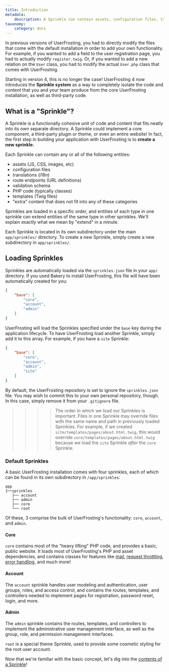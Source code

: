 ```yaml
---
title: Introduction
metadata:
    description: A Sprinkle can contain assets, configuration files, translations, routes, PHP classes, and Twig templates.
taxonomy:
    category: docs
---
```


In previous versions of UserFrosting, you had to directly modify the files that come with the default installation in order to add your own functionality.  For example, if you wanted to add a field to the user registration page, you had to actually modify `register.twig`.  Or, if you wanted to add a new relation on the `User` class, you had to modify the actual `User.php` class that comes with UserFrosting.

Starting in version 4, this is no longer the case!  UserFrosting 4 now introduces the **Sprinkle system** as a way to completely isolate the code and content that you and your team produce from the core UserFrosting installation, as well as third-party code.

## What is a "Sprinkle"?

A Sprinkle is a functionally cohesive unit of code and content that fits neatly into its own separate directory.  A Sprinkle could implement a core component, a third-party plugin or theme, or even an entire website!  In fact, the first step in building your application with UserFrosting is to **create a new sprinkle.**

Each Sprinkle can contain any or all of the following entities:

- assets (JS, CSS, images, etc)
- configuration files
- translations (i18n)
- route endpoints (URL definitions)
- validation schema
- PHP code (typically classes)
- templates (Twig files)
- "extra" content that does not fit into any of these categories

Sprinkles are loaded in a specific order, and entities of each type in one sprinkle can extend entities of the same type in other sprinkles.  We'll explain exactly what we mean by "extend" in a minute.

Each Sprinkle is located in its own subdirectory under the main `app/sprinkles/` directory.  To create a new Sprinkle, simply create a new subdirectory in `app/sprinkles/`.

## Loading Sprinkles

Sprinkles are automatically loaded via the `sprinkles.json` file in your `app/` directory.  If you used Bakery to install UserFrosting, this file will have been automatically created for you:

```json
{
    "base": [
        "core",
        "account",
        "admin"
    ]
}
```

UserFrosting will load the Sprinkles specified under the `base` key during the application lifecycle.  To have UserFrosting load another Sprinkle, simply add it to this array.  For example, if you have a `site` Sprinkle:

```json
{
    "base": [
        "core",
        "account",
        "admin",
        "site"
    ]
}
```

By default, the UserFrosting repository is set to ignore the `sprinkles.json` file.  You may wish to commit this to your own personal repository, though.  In this case, simply remove it from your `.gitignore` file.

>>>> The order in which we load our Sprinkles is important.  Files in one Sprinkle may override files with the same name and path in previously loaded Sprinkles.  For example, if we created `site/templates/pages/about.html.twig`, this would override `core/templates/pages/about.html.twig` because we load the `site` Sprinkle *after* the `core` Sprinkle.

### Default Sprinkles

A basic UserFrosting installation comes with four sprinkles, each of which can be found in its own subdirectory in `/app/sprinkles`:

```
app
├──sprinkles
   ├── account
   ├── admin
   ├── core
   └── root
```

Of these, 3 comprise the bulk of UserFrosting's functionality: `core`, `account`, and `admin`.

#### Core

`core` contains most of the "heavy lifting" PHP code, and provides a basic, public website.  It loads most of UserFrosting's PHP and asset dependencies, and contains classes for features like [mail](/mail), [request throttling](/routes-and-controllers/client-input/throttle), [error handling](/advanced/error-handling), and much more!

#### Account

The `account` sprinkle handles user modeling and authentication, user groups, roles, and access control, and contains the routes, templates, and controllers needed to implement pages for registration, password reset, login, and more.

#### Admin

The `admin` sprinkle contains the routes, templates, and controllers to implement the administrative user management interface, as well as the group, role, and permission management interfaces.

`root` is a special theme Sprinkle, used to provide some cosmetic styling for the root user account.

Now that we're familiar with the basic concept, let's dig into the [contents of a Sprinkle](/sprinkles/contents)!
